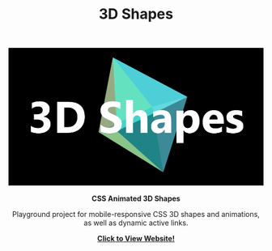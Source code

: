 <!-- Page Title -->
<h1 align="center">3D Shapes</h1> <br>

<!-- Title Image -->
<p align="center">
  <a href="https://twit96.github.io/3D-shapes/">
    <img border="0" alt="3D Shapes - Title Card" src="./title-card.png">
  </a>
</p>

<!-- Game Description -->
<p align="center">
  <b>CSS Animated 3D Shapes</b>
</p>

<p align="center">
  Playground project for mobile-responsive CSS 3D shapes and animations, as well as dynamic active links.
</p>

<!-- Links -->
<p align="center">
  <a href="https://twit96.github.io/3D-shapes/"><b>Click to View Website!</b></a>
</p>
